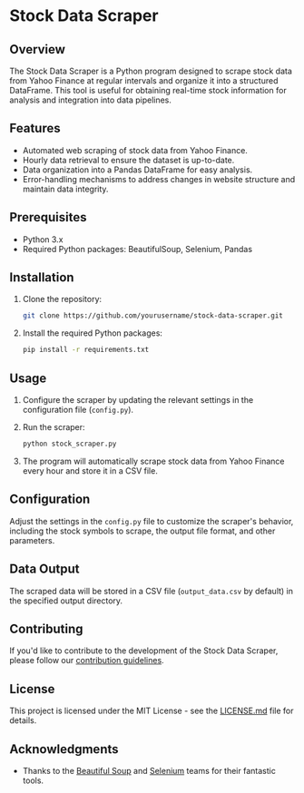 # Stock Data Scraper

## Overview

The Stock Data Scraper is a Python program designed to scrape stock data from Yahoo Finance at regular intervals and organize it into a structured DataFrame. This tool is useful for obtaining real-time stock information for analysis and integration into data pipelines.

## Features

- Automated web scraping of stock data from Yahoo Finance.
- Hourly data retrieval to ensure the dataset is up-to-date.
- Data organization into a Pandas DataFrame for easy analysis.
- Error-handling mechanisms to address changes in website structure and maintain data integrity.

## Prerequisites

- Python 3.x
- Required Python packages: BeautifulSoup, Selenium, Pandas

## Installation

1. Clone the repository:

    ```bash
    git clone https://github.com/yourusername/stock-data-scraper.git
    ```

2. Install the required Python packages:

    ```bash
    pip install -r requirements.txt
    ```

## Usage

1. Configure the scraper by updating the relevant settings in the configuration file (`config.py`).

2. Run the scraper:

    ```bash
    python stock_scraper.py
    ```

3. The program will automatically scrape stock data from Yahoo Finance every hour and store it in a CSV file.

## Configuration

Adjust the settings in the `config.py` file to customize the scraper's behavior, including the stock symbols to scrape, the output file format, and other parameters.

## Data Output

The scraped data will be stored in a CSV file (`output_data.csv` by default) in the specified output directory.

## Contributing

If you'd like to contribute to the development of the Stock Data Scraper, please follow our [contribution guidelines](CONTRIBUTING.md).

## License

This project is licensed under the MIT License - see the [LICENSE.md](LICENSE.md) file for details.

## Acknowledgments

- Thanks to the [Beautiful Soup](https://www.crummy.com/software/BeautifulSoup/) and [Selenium](https://www.selenium.dev/) teams for their fantastic tools.
